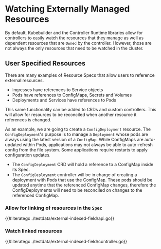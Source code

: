 # Watching Externally Managed Resources

By default, Kubebuilder and the Controller Runtime libraries allow for controllers
to easily watch the resources that they manage as well as dependent resources that are `Owned` by the controller.
However, those are not always the only resources that need to be watched in the cluster.

## User Specified Resources

There are many examples of Resource Specs that allow users to reference external resources.
- Ingresses have references to Service objects
- Pods have references to ConfigMaps, Secrets and Volumes
- Deployments and Services have references to Pods

This same functionality can be added to CRDs and custom controllers.
This will allow for resources to be reconciled when another resource it references is changed.

As an example, we are going to create a `ConfigDeployment` resource.
The `ConfigDeployment`'s purpose is to manage a `Deployment` whose pods are always using the latest version of a `ConfigMap`.
While ConfigMaps are auto-updated within Pods, applications may not always be able to auto-refresh config from the file system.
Some applications require restarts to apply configuration updates.
- The `ConfigDeployment` CRD will hold a reference to a ConfigMap inside its Spec.
- The `ConfigDeployment` controller will be in charge of creating a deployment with Pods that use the ConfigMap.
These pods should be updated anytime that the referenced ConfigMap changes, therefore the ConfigDeployments will need to be reconciled on changes to the referenced ConfigMap.

### Allow for linking of resources in the `Spec`

{{#literatego ./testdata/external-indexed-field/api.go}}

### Watch linked resources

{{#literatego ./testdata/external-indexed-field/controller.go}}
